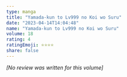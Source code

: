 ```yaml
---
type: manga
title: "Yamada-kun to Lv999 no Koi wo Suru"
date: "2023-04-14T14:04:48"
name: "Yamada-kun to Lv999 no Koi wo Suru"
volume: 18
rating: 4
ratingEmoji: ⭐️⭐️⭐️⭐️
share: false
---
```


*[No review was written for this volume]*

